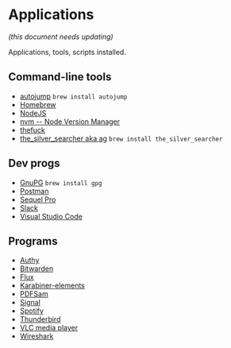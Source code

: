 # Applications

_(this document needs updating)_

Applications, tools, scripts installed.

## Command-line tools

- [autojump](https://github.com/wting/autojump)
  `brew install autojump`
- [Homebrew](https://brew.sh)
- [NodeJS](https://nodejs.org/en/)
- [nvm -- Node Version Manager](https://github.com/creationix/nvm)
- [thefuck](https://github.com/nvbn/thefuck)
- [the_silver_searcher aka ag](https://github.com/ggreer/the_silver_searcher)
  `brew install the_silver_searcher`

## Dev progs

- [GnuPG](https://gnupg.org/index.html)
  `brew install gpg`
- [Postman](https://www.getpostman.com)
- [Sequel Pro](https://sequelpro.com)
- [Slack](https://slack.com)
- [Visual Studio Code](https://code.visualstudio.com)

## Programs

- [Authy](https://authy.com)
- [Bitwarden](https://bitwarden.com)
- [Flux](https://justgetflux.com)
- [Karabiner-elements](https://github.com/tekezo/Karabiner-Elements)
- [PDFSam](https://pdfsam.org)
- [Signal](https://www.signal.org)
- [Spotify](https://www.spotify.com/)
- [Thunderbird](https://www.thunderbird.net/en-GB/)
- [VLC media player](https://www.videolan.org/vlc/)
- [Wireshark](https://www.wireshark.org)
